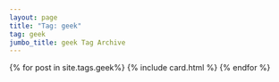 ```yaml
---
layout: page
title: "Tag: geek"
tag: geek
jumbo_title: geek Tag Archive
---
```

<div class="row">
{% for post in site.tags.geek%}
{% include card.html %}
{% endfor %}
</div>